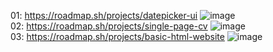 01: https://roadmap.sh/projects/datepicker-ui ![image](https://github.com/user-attachments/assets/62c09897-3d2e-466e-a7a8-2d0ab91e6069) \
02: https://roadmap.sh/projects/single-page-cv ![image](https://github.com/user-attachments/assets/4ea87dad-9960-432d-b36a-9c6e83690f1d) \
03: https://roadmap.sh/projects/basic-html-website ![image](https://github.com/user-attachments/assets/6d83da31-3160-4a54-9da4-feedcc959aec)


